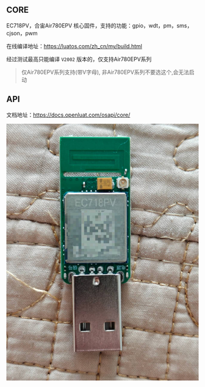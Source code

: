 ## CORE

EC718PV，合宙Air780EPV 核心固件，支持的功能：gpio，wdt，pm，sms，cjson，pwm

在线编译地址：https://luatos.com/zh_cn/my/build.html

经过测试最高只能编译 `V2002` 版本的，仅支持Air780EPV系列

> 仅Air780EPV系列支持(带V字母), 非Air780EPV系列不要选这个,会无法启动

## API

文档地址：https://docs.openluat.com/osapi/core/

![](images\20250629111602.jpg)